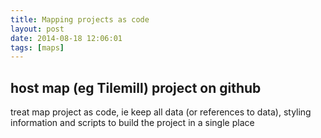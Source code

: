 ```yaml
---
title: Mapping projects as code
layout: post
date: 2014-08-18 12:06:01
tags: [maps]
---
```

## host map (eg Tilemill) project on github 

treat map project as code, ie keep all data (or references to data), styling information and scripts to build the project in a single place
